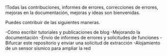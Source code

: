 !Todas las contribuciones, informes de errores, correcciones de errores, mejoras en la documentación, mejoras y ideas son bienvenidas.

Puedes contribuir de las siguientes maneras.

  -Cómo escribir tutoriales y publicaciones de blog
  -Mejorando la documentación
  -Envío de informes de errores y solicitudes de funciones
  -Bifurcar este repositorio y enviar una solicitud de extracción
  -Alojamiento de un sensor sísmico para ampliar la red

